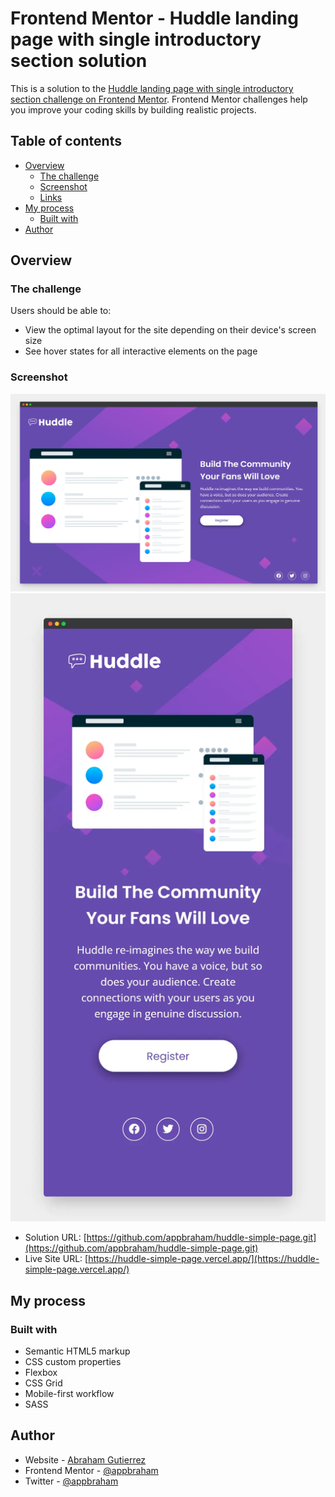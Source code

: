# Frontend Mentor - Huddle landing page with single introductory section solution

This is a solution to the [Huddle landing page with single introductory section challenge on Frontend Mentor](https://www.frontendmentor.io/challenges/huddle-landing-page-with-a-single-introductory-section-B_2Wvxgi0). Frontend Mentor challenges help you improve your coding skills by building realistic projects. 

## Table of contents

- [Overview](#overview)
  - [The challenge](#the-challenge)
  - [Screenshot](#screenshot)
  - [Links](#links)
- [My process](#my-process)
  - [Built with](#built-with)
- [Author](#author)


## Overview

### The challenge

Users should be able to:

- View the optimal layout for the site depending on their device's screen size
- See hover states for all interactive elements on the page

### Screenshot

![](./screenshot/desktop.webp)
![](./screenshot/mobile.webp)

- Solution URL: [https://github.com/appbraham/huddle-simple-page.git](https://github.com/appbraham/huddle-simple-page.git)
- Live Site URL: [https://huddle-simple-page.vercel.app/](https://huddle-simple-page.vercel.app/)

## My process

### Built with

- Semantic HTML5 markup
- CSS custom properties
- Flexbox
- CSS Grid
- Mobile-first workflow
- SASS

## Author

- Website - [Abraham Gutierrez](https://github.com/appbraham)
- Frontend Mentor - [@appbraham](https://www.frontendmentor.io/profile/appbraham)
- Twitter - [@appbraham](https://www.twitter.com/appbraham)